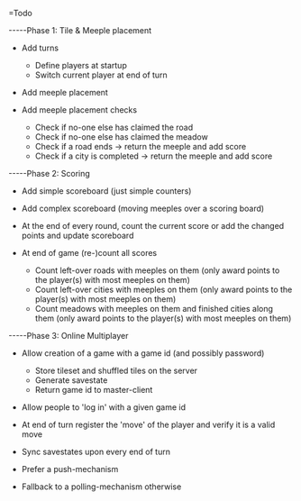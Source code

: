 =Todo

-----Phase 1: Tile & Meeple placement

* Add turns

  * Define players at startup
  * Switch current player at end of turn

* Add meeple placement
* Add meeple placement checks

  * Check if no-one else has claimed the road
  * Check if no-one else has claimed the meadow
  * Check if a road ends -> return the meeple and add score
  * Check if a city is completed -> return the meeple and add score

-----Phase 2: Scoring

* Add simple scoreboard (just simple counters)
* Add complex scoreboard (moving meeples over a scoring board)
* At the end of every round, count the current score or add the changed points and update scoreboard
* At end of game (re-)count all scores

  * Count left-over roads with meeples on them (only award points to the player(s) with most meeples on them)
  * Count left-over cities with meeples on them (only award points to the player(s) with most meeples on them)
  * Count meadows with meeples on them and finished cities along them (only award points to the player(s) with most meeples on them)
  

-----Phase 3: Online Multiplayer

* Allow creation of a game with a game id (and possibly password)

  * Store tileset and shuffled tiles on the server
  * Generate savestate
  * Return game id to master-client

* Allow people to 'log in' with a given game id
* At end of turn register the 'move' of the player and verify it is a valid move
* Sync savestates upon every end of turn
* Prefer a push-mechanism
* Fallback to a polling-mechanism otherwise